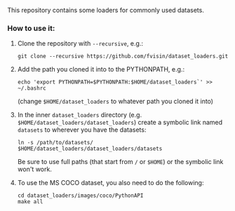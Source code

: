This repository contains some loaders for commonly used datasets.

### How to use it:
1. Clone the repository with `--recursive`, e.g.:
   ```
   git clone --recursive https://github.com/fvisin/dataset_loaders.git
   ```
2. Add the path you cloned it into to the PYTHONPATH, e.g.:
   ```
   echo 'export PYTHONPATH=$PYTHONPATH:$HOME/dataset_loaders`' >> ~/.bashrc
   ```
   (change `$HOME/dataset_loaders` to whatever path you cloned it into)
3. In the inner `dataset_loaders` directory (e.g. `$HOME/dataset_loaders/dataset_loaders`) 
   create a symbolic link named `datasets` to wherever you have the datasets:
   ```
   ln -s /path/to/datasets/ $HOME/dataset_loaders/dataset_loaders/datasets
   ```
   
   Be sure to use full paths (that start from `/` or `$HOME`) or the symbolic link won't
   work.
4. To use the MS COCO dataset, you also need to do the following:
   ```
   cd dataset_loaders/images/coco/PythonAPI
   make all
   ```
